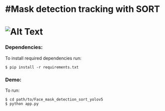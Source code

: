 #Mask detection tracking with SORT
===========================================
![Alt Text](https://github.com/iamdat6120/Mask_detection_tracking_with_sort/blob/main/video_demo/untitled.GIF)
===========================================
### Dependencies:

To install required dependencies run:
```
$ pip install -r requirements.txt
```

### Demo:

To run:

```
$ cd path/to/Face_mask_detection_sort_yolov5
$ python app.py
```

